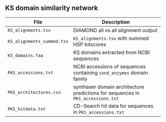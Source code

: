 ## KS domain similarity network

| File | Description |
| ---- | ----------- |
| ``KS_alignments.tsv`` | DIAMOND all vs all alignment output|
| ``KS_alignments_summed.tsv`` | ``KS_alignments.tsv`` with summed HSP bitscores |
| ``KS_domains.faa`` | KS domains extracted from NCBI sequences |
| ``PKS_accessions.txt`` | NCBI accessions of sequences containing ``cond_enzymes`` domain family |
| ``PKS_architectures.csv`` | synthaser domain architecture predictions for sequences in ``PKS_accessions.txt`` |
| ``PKS_hitdata.txt`` | CD-Search hit data for sequences in ``PKS_accessions.txt`` |

